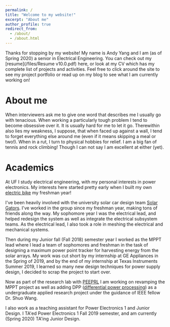 ```yaml
---
permalink: /
title: "Welcome to my website!"
excerpt: "About me"
author_profile: true
redirect_from: 
  - /about/
  - /about.html
---
```



 Thanks for stopping by my website! My name is Andy Yang and I am (as of Spring 2020) a senior in Electrical Engineering. You can check out my [resume](/files/Resume v10.0.pdf) here, or look at my CV which has my complete list of projects and activities. Feel free to click around the site to see my project portfolio or read up on my blog to see what I am currently working on! 


About me
======
When interviewers ask me to give one word that describes me I usually go with tenacious. When working a particularly tough problem I tend to become obsessive over it. It is usually hard for me to let it go.  Therewithin also lies my weakness, I suppose, that when faced up against a wall, I tend to forget everything else around me (even if it means skipping a meal or two!). When in a rut, I turn to physical hobbies for relief. I am a big fan of tennis and rock climbing! Though I can not say I am excellent at either (yet). 


Academics
======
At UF I study electrical engineering, with my personal interests in power electronics. My interests here started pretty early when I built my own [electric bike](https://www.google.com/) my freshman year! 

I've been heavily involved with the university solar car design team [Solar Gators](https://www.ufsolargators.org/). I've worked in the group since my freshman year, making tons of friends along the way. My sophomore year I was the electrical lead, and helped redesign the system as well as integrate the electrical subsystem teams. As the electrical lead, I also took a role in meshing the electrical and mechanical systems.

Then during my Junior fall (Fall 2018) semester year I worked as the MPPT lead where I lead a team of sophomores and freshman in the task of designing a maximum power point tracker for harvesting energy from the solar arrays. My work was cut short by my internship at GE Appliances in the Spring of 2019, and by the end of my internship at Texas Instruments Summer 2019, I learned so many new design techniques for power supply design, I decided to scrap the project to start over. 

Now as part of the research lab with [PEEPRL](https://peeprlgator.github.io/Shuo.Wang/index.html) I am working on revamping the MPPT project as well as adding DPP ([differential power processing](http://www.ieee-ecce.org/2019/conference/tutorials-16/)) as a undergraduate applied research project under the guidance of IEEE fellow Dr. Shuo Wang. 

I also work as a teaching assistant for Power Electronics 1 and Junior Design. I TA'ed Power Electronics 1 Fall 2019 semester, and am currently (Spring 2020) TA'ing Junior Design. 



